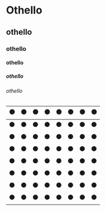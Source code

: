 # Othello
## othello
### othello
#### othello
##### othello
###### othello


|:black_circle:|:black_circle:|:black_circle:|:black_circle:|:black_circle:|:black_circle:|:black_circle:|:black_circle:|
|---|---|---|---|---|---|---|---|
|:black_circle:|:black_circle:|:black_circle:|:black_circle:|:black_circle:|:black_circle:|:black_circle:|:black_circle:|
|:black_circle:|:black_circle:|:black_circle:|:black_circle:|:black_circle:|:black_circle:|:black_circle:|:black_circle:|
|:black_circle:|:black_circle:|:black_circle:|:black_circle:|:black_circle:|:black_circle:|:black_circle:|:black_circle:|
|:black_circle:|:black_circle:|:black_circle:|:black_circle:|:black_circle:|:black_circle:|:black_circle:|:black_circle:|
|:black_circle:|:black_circle:|:black_circle:|:black_circle:|:black_circle:|:black_circle:|:black_circle:|:black_circle:|
|:black_circle:|:black_circle:|:black_circle:|:black_circle:|:black_circle:|:black_circle:|:black_circle:|:black_circle:|
|:black_circle:|:black_circle:|:black_circle:|:black_circle:|:black_circle:|:black_circle:|:black_circle:|:black_circle:|
